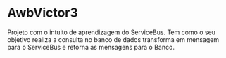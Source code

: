 # AwbVictor3
Projeto com o intuito de aprendizagem do ServiceBus. Tem como o seu objetivo realiza a consulta no banco de dados transforma em mensagem para o ServiceBus e retorna as mensagens para o Banco.
